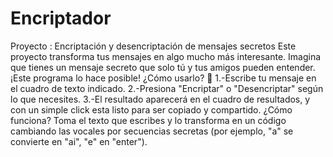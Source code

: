 # Encriptador
Proyecto : Encriptación y desencriptación de mensajes secretos
Este proyecto transforma tus mensajes en algo mucho más interesante. Imagina que tienes un mensaje secreto que solo tú y tus amigos pueden entender. ¡Este programa lo hace posible! 
¿Cómo usarlo? 🚀
1.-Escribe tu mensaje en el cuadro de texto indicado.
2.-Presiona "Encriptar" o "Desencriptar" según lo que necesites.
3.-El resultado aparecerá en el cuadro de resultados, y con un simple click esta listo para ser copiado y compartido.
¿Cómo funciona?
Toma el texto que escribes y lo transforma en un código cambiando las vocales por secuencias secretas (por ejemplo, "a" se convierte en "ai", "e" en "enter").
